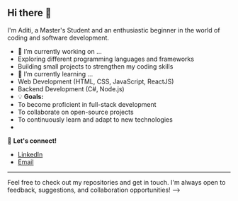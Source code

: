 ## Hi there 👋
 I'm Aditi, a Master's Student and an enthusiastic beginner in the world of coding and software development.
- 🔭 I’m currently working on ...
- Exploring different programming languages and frameworks
- Building small projects to strengthen my coding skills
- 🌱 I’m currently learning ...
- Web Development (HTML, CSS, JavaScript, ReactJS)
- Backend Development (C#, Node.js)
- 💡 **Goals:**
- To become proficient in full-stack development
- To collaborate on open-source projects
- To continuously learn and adapt to new technologies
- 
💬 **Let's connect!**
- [LinkedIn](www.linkedin.com/in/aditi-m-6309a7191)
- [Email](mailto:aditirmore0710@gmail.com)


---

Feel free to check out my repositories and get in touch. I'm always open to feedback, suggestions, and collaboration opportunities!
-->
